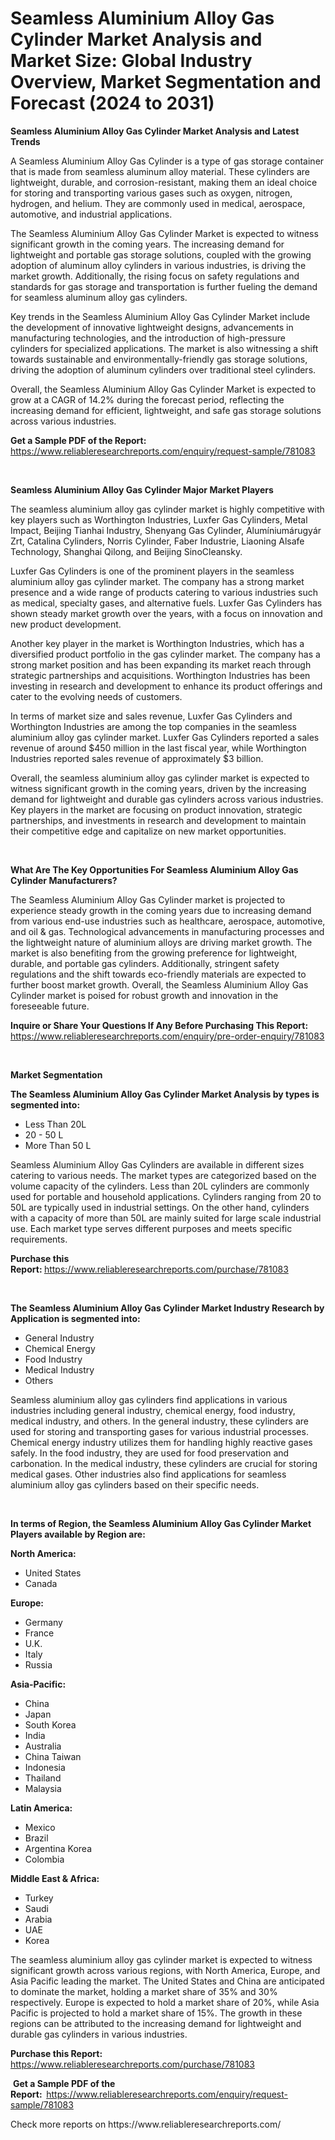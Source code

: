 <p><h1>Seamless Aluminium Alloy Gas Cylinder Market Analysis and Market Size: Global Industry Overview, Market Segmentation and Forecast (2024 to 2031)</h1></p><p><strong>Seamless Aluminium Alloy Gas Cylinder Market Analysis and Latest Trends</strong></p>
<p><p>A Seamless Aluminium Alloy Gas Cylinder is a type of gas storage container that is made from seamless aluminum alloy material. These cylinders are lightweight, durable, and corrosion-resistant, making them an ideal choice for storing and transporting various gases such as oxygen, nitrogen, hydrogen, and helium. They are commonly used in medical, aerospace, automotive, and industrial applications.</p><p>The Seamless Aluminium Alloy Gas Cylinder Market is expected to witness significant growth in the coming years. The increasing demand for lightweight and portable gas storage solutions, coupled with the growing adoption of aluminum alloy cylinders in various industries, is driving the market growth. Additionally, the rising focus on safety regulations and standards for gas storage and transportation is further fueling the demand for seamless aluminum alloy gas cylinders.</p><p>Key trends in the Seamless Aluminium Alloy Gas Cylinder Market include the development of innovative lightweight designs, advancements in manufacturing technologies, and the introduction of high-pressure cylinders for specialized applications. The market is also witnessing a shift towards sustainable and environmentally-friendly gas storage solutions, driving the adoption of aluminum cylinders over traditional steel cylinders.</p><p>Overall, the Seamless Aluminium Alloy Gas Cylinder Market is expected to grow at a CAGR of 14.2% during the forecast period, reflecting the increasing demand for efficient, lightweight, and safe gas storage solutions across various industries.</p></p>
<p><strong>Get a Sample PDF of the Report:&nbsp;</strong> <a href="https://www.reliableresearchreports.com/enquiry/request-sample/781083">https://www.reliableresearchreports.com/enquiry/request-sample/781083</a></p>
<p>&nbsp;</p>
<p><strong>Seamless Aluminium Alloy Gas Cylinder Major Market Players</strong></p>
<p><p>The seamless aluminium alloy gas cylinder market is highly competitive with key players such as Worthington Industries, Luxfer Gas Cylinders, Metal Impact, Beijing Tianhai Industry, Shenyang Gas Cylinder, Alumíniumárugyár Zrt, Catalina Cylinders, Norris Cylinder, Faber Industrie, Liaoning Alsafe Technology, Shanghai Qilong, and Beijing SinoCleansky.</p><p>Luxfer Gas Cylinders is one of the prominent players in the seamless aluminium alloy gas cylinder market. The company has a strong market presence and a wide range of products catering to various industries such as medical, specialty gases, and alternative fuels. Luxfer Gas Cylinders has shown steady market growth over the years, with a focus on innovation and new product development.</p><p>Another key player in the market is Worthington Industries, which has a diversified product portfolio in the gas cylinder market. The company has a strong market position and has been expanding its market reach through strategic partnerships and acquisitions. Worthington Industries has been investing in research and development to enhance its product offerings and cater to the evolving needs of customers.</p><p>In terms of market size and sales revenue, Luxfer Gas Cylinders and Worthington Industries are among the top companies in the seamless aluminium alloy gas cylinder market. Luxfer Gas Cylinders reported a sales revenue of around $450 million in the last fiscal year, while Worthington Industries reported sales revenue of approximately $3 billion.</p><p>Overall, the seamless aluminium alloy gas cylinder market is expected to witness significant growth in the coming years, driven by the increasing demand for lightweight and durable gas cylinders across various industries. Key players in the market are focusing on product innovation, strategic partnerships, and investments in research and development to maintain their competitive edge and capitalize on new market opportunities.</p></p>
<p>&nbsp;</p>
<p><strong>What Are The Key Opportunities For Seamless Aluminium Alloy Gas Cylinder Manufacturers?</strong></p>
<p><p>The Seamless Aluminium Alloy Gas Cylinder market is projected to experience steady growth in the coming years due to increasing demand from various end-use industries such as healthcare, aerospace, automotive, and oil & gas. Technological advancements in manufacturing processes and the lightweight nature of aluminium alloys are driving market growth. The market is also benefiting from the growing preference for lightweight, durable, and portable gas cylinders. Additionally, stringent safety regulations and the shift towards eco-friendly materials are expected to further boost market growth. Overall, the Seamless Aluminium Alloy Gas Cylinder market is poised for robust growth and innovation in the foreseeable future.</p></p>
<p><strong>Inquire or Share Your Questions If Any Before Purchasing This Report:</strong> <a href="https://www.reliableresearchreports.com/enquiry/pre-order-enquiry/781083">https://www.reliableresearchreports.com/enquiry/pre-order-enquiry/781083</a></p>
<p>&nbsp;</p>
<p><strong>Market Segmentation</strong></p>
<p><strong>The Seamless Aluminium Alloy Gas Cylinder Market Analysis by types is segmented into:</strong></p>
<p><ul><li>Less Than 20L</li><li>20 - 50 L</li><li>More Than 50 L</li></ul></p>
<p><p>Seamless Aluminium Alloy Gas Cylinders are available in different sizes catering to various needs. The market types are categorized based on the volume capacity of the cylinders. Less than 20L cylinders are commonly used for portable and household applications. Cylinders ranging from 20 to 50L are typically used in industrial settings. On the other hand, cylinders with a capacity of more than 50L are mainly suited for large scale industrial use. Each market type serves different purposes and meets specific requirements.</p></p>
<p><strong>Purchase this Report:&nbsp;</strong><a href="https://www.reliableresearchreports.com/purchase/781083">https://www.reliableresearchreports.com/purchase/781083</a></p>
<p>&nbsp;</p>
<p><strong>The Seamless Aluminium Alloy Gas Cylinder Market Industry Research by Application is segmented into:</strong></p>
<p><ul><li>General Industry</li><li>Chemical Energy</li><li>Food Industry</li><li>Medical Industry</li><li>Others</li></ul></p>
<p><p>Seamless aluminium alloy gas cylinders find applications in various industries including general industry, chemical energy, food industry, medical industry, and others. In the general industry, these cylinders are used for storing and transporting gases for various industrial processes. Chemical energy industry utilizes them for handling highly reactive gases safely. In the food industry, they are used for food preservation and carbonation. In the medical industry, these cylinders are crucial for storing medical gases. Other industries also find applications for seamless aluminium alloy gas cylinders based on their specific needs.</p></p>
<p>&nbsp;</p>
<p><strong>In terms of Region, the Seamless Aluminium Alloy Gas Cylinder Market Players available by Region are:</strong></p>
<p>
    <p> <strong> North America: </strong>
        <ul>
            <li>United States</li>
            <li>Canada</li>
        </ul>
        </p> 
    <p> <strong> Europe: </strong>
        <ul>
            <li>Germany</li>
            <li>France</li>
            <li>U.K.</li>
            <li>Italy</li>
            <li>Russia</li>
        </ul>
        </p> 
    <p> <strong> Asia-Pacific: </strong>
        <ul>
            <li>China</li>
            <li>Japan</li>
            <li>South Korea</li>
            <li>India</li>
            <li>Australia</li>
            <li>China Taiwan</li>
            <li>Indonesia</li>
            <li>Thailand</li>
            <li>Malaysia</li>
        </ul>
        </p> 
    <p> <strong> Latin America: </strong>
        <ul>
            <li>Mexico</li>
            <li>Brazil</li>
            <li>Argentina Korea</li>
            <li>Colombia</li>
        </ul>
        </p> 
    <p> <strong> Middle East & Africa: </strong>
        <ul>
            <li>Turkey</li>
            <li>Saudi</li>
            <li>Arabia</li>
            <li>UAE</li>
            <li>Korea</li>
        </ul>
    </p>
    </p>
<p><p>The seamless aluminium alloy gas cylinder market is expected to witness significant growth across various regions, with North America, Europe, and Asia Pacific leading the market. The United States and China are anticipated to dominate the market, holding a market share of 35% and 30% respectively. Europe is expected to hold a market share of 20%, while Asia Pacific is projected to hold a market share of 15%. The growth in these regions can be attributed to the increasing demand for lightweight and durable gas cylinders in various industries.</p></p>
<p><strong>Purchase this Report: </strong><a href="https://www.reliableresearchreports.com/purchase/781083">https://www.reliableresearchreports.com/purchase/781083</a></p>
<p>&nbsp;<strong>Get a Sample PDF of the Report:&nbsp;&nbsp;</strong><a href="https://www.reliableresearchreports.com/enquiry/request-sample/781083">https://www.reliableresearchreports.com/enquiry/request-sample/781083</a></p>
<p><strong></strong></p>
<p>Check more reports on https://www.reliableresearchreports.com/</p>